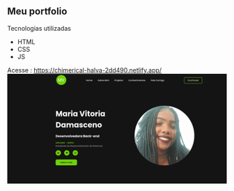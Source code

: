 ## Meu portfolio
Tecnologias utilizadas
- HTML
- CSS
- JS

Acesse : https://chimerical-halva-2dd490.netlify.app/
 ![alt text](https://github.com/vitoriadaamasceno/Portfolio/blob/main/interface.png)
